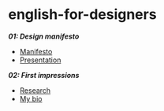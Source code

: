 # english-for-designers

***01: Design manifesto***
- [Manifesto](01-design-manifesto.md)
- [Presentation](01.2-design-manifesto-presentation.md)

***02: First impressions***
- [Research](03-research.md)
- [My bio](02-my-bio.md)


